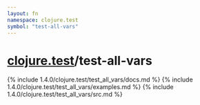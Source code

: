 ```yaml
---
layout: fn
namespace: clojure.test
symbol: "test-all-vars"
---
```


# [clojure.test](../)/test-all-vars

{% include 1.4.0/clojure.test/test_all_vars/docs.md %}
{% include 1.4.0/clojure.test/test_all_vars/examples.md %}
{% include 1.4.0/clojure.test/test_all_vars/src.md %}

